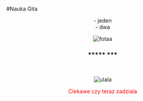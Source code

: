 #Nauka Gita

<center>- jeden
<center>- dwa

![fotaa](https://mir-s3-cdn-cf.behance.net/project_modules/max_1200/c9fab797413323.5ec479d4d5924.jpg)

<center><h3> ***** *** </h3></br>

![ulala](https://media.istockphoto.com/vectors/ro/marca-shoshinsha-wakaba-vector-japonez%C4%83-concept-simbol-jdm-autocolant-scut-sun-flag-simbol-id1327335355?b=1&k=20&m=1327335355&s=170667a&w=0&h=WLdOzLrjM33ghy8cHcNRwf8e-CiPNrkvghix6MOqetU=)


<center><p style="color:red">Ciekawe czy teraz zadziala</p></center>

